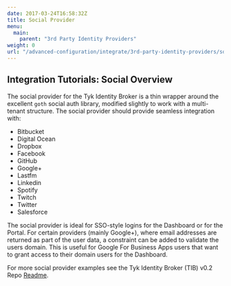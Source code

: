 ```yaml
---
date: 2017-03-24T16:58:32Z
title: Social Provider
menu:
  main:
    parent: "3rd Party Identity Providers"
weight: 0
url: "/advanced-configuration/integrate/3rd-party-identity-providers/social"
---
```



## <a name="integration-tutorials-social"></a>Integration Tutorials: Social Overview
The social provider for the Tyk Identity Broker is a thin wrapper around the excellent `goth` social auth library, modified slightly to work with a multi-tenant structure. The social provider should provide seamless integration with:

*   Bitbucket
*   Digital Ocean
*   Dropbox
*   Facebook
*   GitHub
*   Google+
*   Lastfm
*   Linkedin
*   Spotify
*   Twitch
*   Twitter
*   Salesforce

The social provider is ideal for SSO-style logins for the Dashboard or for the Portal. For certain providers (mainly Google+), where email addresses are returned as part of the user data, a constraint can be added to validate the users domain. This is useful for Google For Business Apps users that want to grant access to their domain users for the Dashboard.

For more social provider examples see the Tyk Identity Broker (TIB) v0.2 Repo [Readme](https://github.com/TykTechnologies/tyk-identity-broker/blob/master/README.md#social).
